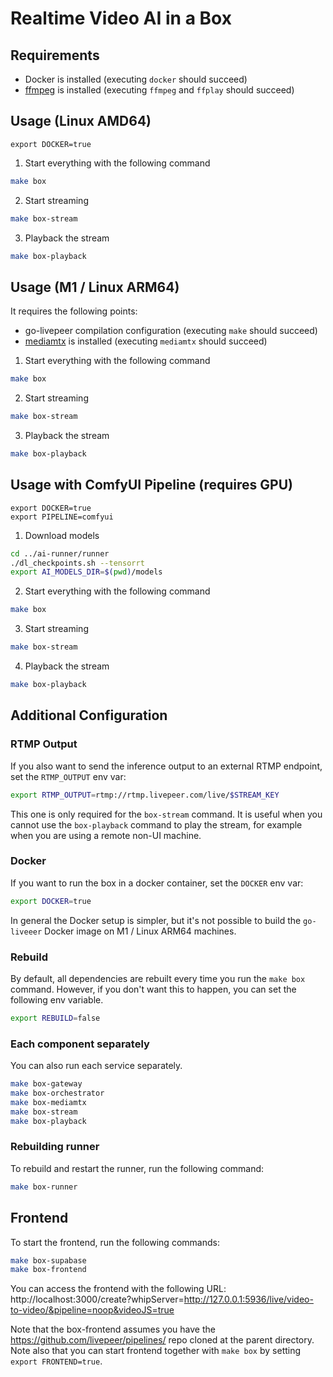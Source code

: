 # Realtime Video AI in a Box

## Requirements
- Docker is installed (executing `docker` should succeed)
- [ffmpeg](https://ffmpeg.org/) is installed (executing `ffmpeg` and `ffplay` should succeed)

## Usage (Linux AMD64)

```
export DOCKER=true
```

1. Start everything with the following command
```bash
make box
```
2. Start streaming
```bash
make box-stream
```

3. Playback the stream
```bash
make box-playback
```

## Usage (M1 / Linux ARM64)

It requires the following points:
- go-livepeer compilation configuration (executing `make` should succeed)
- [mediamtx](https://github.com/bluenviron/mediamtx) is installed (executing `mediamtx` should succeed)

1. Start everything with the following command
```bash
make box
```
2. Start streaming
```bash
make box-stream
```

3. Playback the stream
```bash
make box-playback
```

## Usage with ComfyUI Pipeline (requires GPU)

```
export DOCKER=true
export PIPELINE=comfyui
```

1. Download models

```bash
cd ../ai-runner/runner
./dl_checkpoints.sh --tensorrt
export AI_MODELS_DIR=$(pwd)/models
```

2. Start everything with the following command
```bash
make box
```
3. Start streaming
```bash
make box-stream
```

4. Playback the stream
```bash
make box-playback
```

## Additional Configuration

### RTMP Output

If you also want to send the inference output to an external RTMP endpoint, set the `RTMP_OUTPUT` env var:
```bash
export RTMP_OUTPUT=rtmp://rtmp.livepeer.com/live/$STREAM_KEY
```

This one is only required for the `box-stream` command. It is useful when you cannot use the `box-playback` command to play the stream, for example when you are using a remote non-UI machine.

### Docker
If you want to run the box in a docker container, set the `DOCKER` env var:
```bash
export DOCKER=true
```

In general the Docker setup is simpler, but it's not possible to build the `go-liveeer` Docker image on M1 / Linux ARM64 machines.

### Rebuild

By default, all dependencies are rebuilt every time you run the `make box` command. However, if you don't want this to happen, you can set the following env variable.

```bash
export REBUILD=false
```

### Each component separately

You can also run each service separately.
```bash
make box-gateway
make box-orchestrator
make box-mediamtx
make box-stream
make box-playback
```

### Rebuilding runner
To rebuild and restart the runner, run the following command:
```bash
make box-runner
```

## Frontend

To start the frontend, run the following commands:
```bash
make box-supabase
make box-frontend
```

You can access the frontend with the following URL: http://localhost:3000/create?whipServer=http://127.0.0.1:5936/live/video-to-video/&pipeline=noop&videoJS=true

Note that the box-frontend assumes you have the https://github.com/livepeer/pipelines/ repo cloned at the parent directory.
Note also that you can start frontend together with `make box` by setting `export FRONTEND=true`.